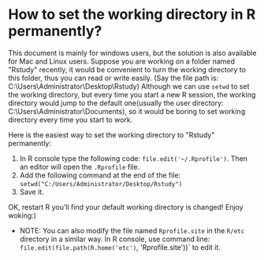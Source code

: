 # How to set the working directory in R permanently?

This document is mainly for windows users, but the solution is also available for Mac and Linux users.
Suppose you are working on a folder named "Rstudy" recently, it would be convenient to turn the working directory to this folder, thus you can read or write easily. (Say the file path is: C:\\Users\\Administrator\\Desktop\\Rstudy)
Although we can use `setwd` to set the working directory, but every time you start a new R session, the working directory would jump to the default one(usually the user directory: C:\\Users\\Administrator\\Documents), so it would be boring to set working directory every time you start to work.

Here is the easiest way to set the working directory to "Rstudy" permanently: 

1. In R console type the following code: `file.edit('~/.Rprofile')`. Then an editor will open the `.Rprofile` file.
2. Add the following command at the end of the file: `setwd("C:/Users/Administrator/Desktop/Rstudy")`
3. Save it.

OK, restart R you'll find your default working directory is changed! Enjoy woking:)

- NOTE: You can also modify the file named `Rprofile.site` in the `R/etc` directory in a similar way. In R console, use command line: `file.edit(file.path(R.home('etc')`, 'Rprofile.site'))` to edit it.
